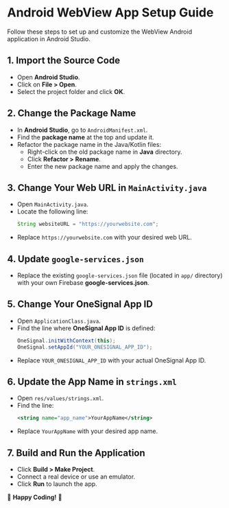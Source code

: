 # Android WebView App Setup Guide

Follow these steps to set up and customize the WebView Android application in Android Studio.

## 1. Import the Source Code
- Open **Android Studio**.
- Click on **File > Open**.
- Select the project folder and click **OK**.

## 2. Change the Package Name
- In **Android Studio**, go to `AndroidManifest.xml`.
- Find the **package name** at the top and update it.
- Refactor the package name in the Java/Kotlin files:
  - Right-click on the old package name in **Java** directory.
  - Click **Refactor > Rename**.
  - Enter the new package name and apply the changes.

## 3. Change Your Web URL in `MainActivity.java`
- Open `MainActivity.java`.
- Locate the following line:
  ```java
  String websiteURL = "https://yourwebsite.com";
  ```
- Replace `https://yourwebsite.com` with your desired web URL.

## 4. Update `google-services.json`
- Replace the existing `google-services.json` file (located in `app/` directory) with your own Firebase **google-services.json**.

## 5. Change Your OneSignal App ID
- Open `ApplicationClass.java`.
- Find the line where **OneSignal App ID** is defined:
  ```java
  OneSignal.initWithContext(this);
  OneSignal.setAppId("YOUR_ONESIGNAL_APP_ID");
  ```
- Replace `YOUR_ONESIGNAL_APP_ID` with your actual OneSignal App ID.

## 6. Update the App Name in `strings.xml`
- Open `res/values/strings.xml`.
- Find the line:
  ```xml
  <string name="app_name">YourAppName</string>
  ```
- Replace `YourAppName` with your desired app name.

## 7. Build and Run the Application
- Click **Build > Make Project**.
- Connect a real device or use an emulator.
- Click **Run** to launch the app.

🎉 **Happy Coding!** 🚀

